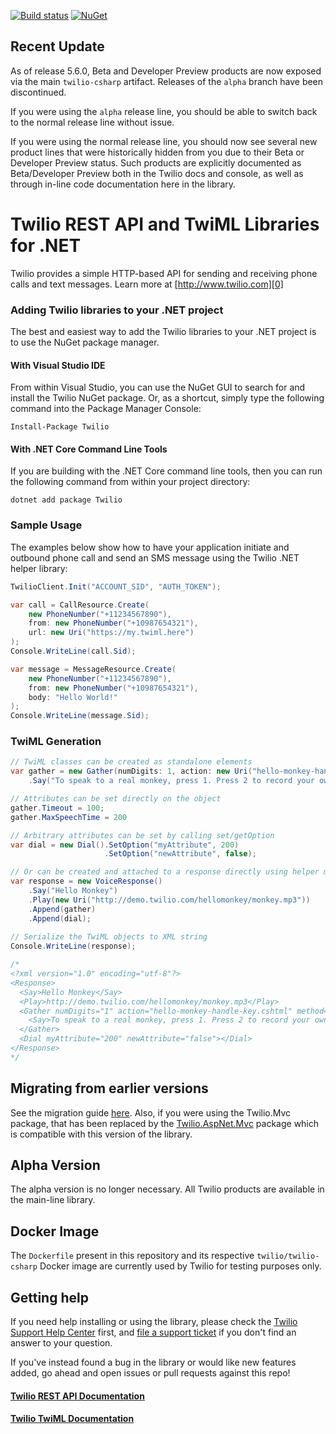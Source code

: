 [![Build status](https://ci.appveyor.com/api/projects/status/e0qcgl8r6rid4akb/branch/master?svg=true)](https://ci.appveyor.com/project/TwilioAPI/twilio-csharp-lum8a/branch/master)
[![NuGet](https://img.shields.io/nuget/v/Twilio.svg)](https://www.nuget.org/packages/Twilio)

## Recent Update

As of release 5.6.0, Beta and Developer Preview products are now exposed via
the main `twilio-csharp` artifact. Releases of the `alpha` branch have been
discontinued.

If you were using the `alpha` release line, you should be able to switch back
to the normal release line without issue.

If you were using the normal release line, you should now see several new
product lines that were historically hidden from you due to their Beta or
Developer Preview status. Such products are explicitly documented as
Beta/Developer Preview both in the Twilio docs and console, as well as through
in-line code documentation here in the library.

# Twilio REST API and TwiML Libraries for .NET

Twilio provides a simple HTTP-based API for sending and receiving phone calls and text messages. Learn more at [http://www.twilio.com][0]

### Adding Twilio libraries to your .NET project

The best and easiest way to add the Twilio libraries to your .NET project is to use the NuGet package manager.

#### With Visual Studio IDE

From within Visual Studio, you can use the NuGet GUI to search for and install the Twilio NuGet package. Or, as a shortcut, simply type the following command into the Package Manager Console:

    Install-Package Twilio

#### With .NET Core Command Line Tools

If you are building with the .NET Core command line tools, then you can run the following command from within your project directory:

    dotnet add package Twilio

### Sample Usage

The examples below show how to have your application initiate and outbound phone call and send an SMS message using the Twilio .NET helper library:
```csharp
TwilioClient.Init("ACCOUNT_SID", "AUTH_TOKEN");

var call = CallResource.Create(
    new PhoneNumber("+11234567890"),
    from: new PhoneNumber("+10987654321"),
    url: new Uri("https://my.twiml.here")
);
Console.WriteLine(call.Sid);

var message = MessageResource.Create(
    new PhoneNumber("+11234567890"),
    from: new PhoneNumber("+10987654321"),
    body: "Hello World!"
);
Console.WriteLine(message.Sid);
```

### TwiML Generation
```csharp
// TwiML classes can be created as standalone elements
var gather = new Gather(numDigits: 1, action: new Uri("hello-monkey-handle-key.cshtml"), method: HttpMethod.Post)
    .Say("To speak to a real monkey, press 1. Press 2 to record your own monkey howl. Press any other key to start over.");

// Attributes can be set directly on the object
gather.Timeout = 100;
gather.MaxSpeechTime = 200

// Arbitrary attributes can be set by calling set/getOption
var dial = new Dial().SetOption("myAttribute", 200)
                     .SetOption("newAttribute", false);

// Or can be created and attached to a response directly using helper methods
var response = new VoiceResponse()
    .Say("Hello Monkey")
    .Play(new Uri("http://demo.twilio.com/hellomonkey/monkey.mp3"))
    .Append(gather)
    .Append(dial);
    
// Serialize the TwiML objects to XML string
Console.WriteLine(response);

/*
<?xml version="1.0" encoding="utf-8"?>
<Response>
  <Say>Hello Monkey</Say>
  <Play>http://demo.twilio.com/hellomonkey/monkey.mp3</Play>
  <Gather numDigits="1" action="hello-monkey-handle-key.cshtml" method="POST" timeout="100" maxSpeechTime="200">
    <Say>To speak to a real monkey, press 1. Press 2 to record your own monkey howl. Press any other key to start over.</Say>
  </Gather>
  <Dial myAttribute="200" newAttribute="false"></Dial>
</Response>
*/
```

## Migrating from earlier versions
See the migration guide [here][3]. Also, if you were using the Twilio.Mvc package, that has been replaced by the [Twilio.AspNet.Mvc][4]
package which is compatible with this version of the library.

## Alpha Version
The alpha version is no longer necessary. All Twilio products are available in the main-line library.

## Docker Image
The `Dockerfile` present in this repository and its respective `twilio/twilio-csharp` Docker image are currently used by Twilio for testing purposes only.

## Getting help

If you need help installing or using the library, please check the [Twilio Support Help Center](https://support.twilio.com) first, and [file a support ticket](https://twilio.com/help/contact) if you don't find an answer to your question.

If you've instead found a bug in the library or would like new features added, go ahead and open issues or pull requests against this repo!

#### [Twilio REST API Documentation][1]
#### [Twilio TwiML Documentation][2]

[0]: http://www.twilio.com
[1]: http://www.twilio.com/docs/api/rest
[2]: http://www.twilio.com/docs/api/twiml
[3]: https://www.twilio.com/docs/libraries/csharp/migrating-your-csharp-dot-net-application-twilio-sdk-4x-5x
[4]: https://github.com/twilio/twilio-aspnet
